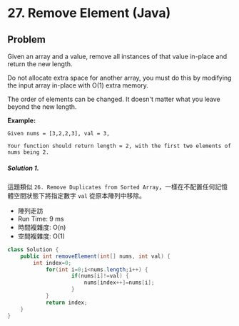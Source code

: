# 27. Remove Element (Java)

## Problem

Given an array and a value, remove all instances of that value in-place and return the new length.

Do not allocate extra space for another array, you must do this by modifying the input array in-place with O(1) extra memory.

The order of elements can be changed. It doesn't matter what you leave beyond the new length.

**Example:**

```
Given nums = [3,2,2,3], val = 3,

Your function should return length = 2, with the first two elements of nums being 2.
```

##### Solution 1.

這題類似 `26. Remove Duplicates from Sorted Array`，一樣在不配置任何記憶體空間狀態下將指定數字 `val` 從原本陣列中移除。

- 陣列走訪
- Run Time: 9 ms
- 時間複雜度: O(n)
- 空間複雜度: O(1)

```java
class Solution {
    public int removeElement(int[] nums, int val) {
        int index=0;
		    for(int i=0;i<nums.length;i++) {
		    		if(nums[i]!=val) {
		    			nums[index++]=nums[i];
		    		}
		    }
		    return index;
    }
}
```
